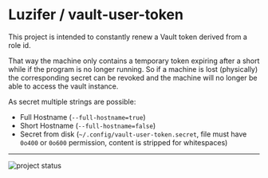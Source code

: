 # Luzifer / vault-user-token

This project is intended to constantly renew a Vault token derived from a role id.

That way the machine only contains a temporary token expiring after a short while if the program is no longer running. So if a machine is lost (physically) the corresponding secret can be revoked and the machine will no longer be able to access the vault instance.

As secret multiple strings are possible:

- Full Hostname (`--full-hostname=true`)
- Short Hostname (`--full-hostname=false`)
- Secret from disk (`~/.config/vault-user-token.secret`, file must have `0o400` or `0o600` permission, content is stripped for whitespaces)

----

![project status](https://d2o84fseuhwkxk.cloudfront.net/vault-user-token.svg)
